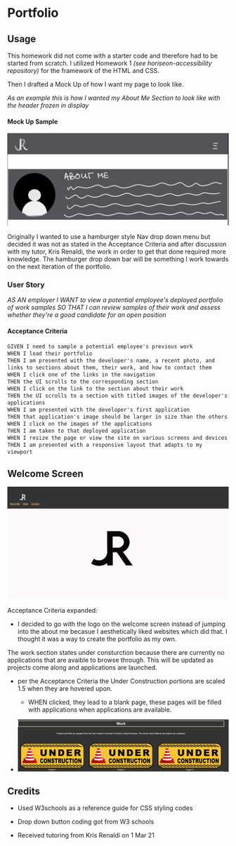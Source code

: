 <h1>Portfolio</h1>

## Usage

This homework did not come with a starter code and therefore had to be started from scratch. I utilized Homework 1 <i>(see horiseon-accessibility repository)</i> for the framework of the HTML and CSS.

Then I drafted a Mock Up of how I want my page to look like. 

 *As an example this is how I wanted my About Me Section to look like with the header frozen in display*

#### Mock Up Sample

![](./images/mockup-aboutme.png)

Originally I wanted to use a hamburger style Nav drop down menu but decided it was not as stated in the Acceptance Criteria and after discussion with my tutor, Kris Renaldi, the work in order to get that done required more knowledge. The hamburger drop down bar will be something I work towards on the next iteration of the portfolio.

### User Story

*AS AN employer
I WANT to view a potential employee's deployed portfolio of work samples
SO THAT I can review samples of their work and assess whether they're a good candidate for an open position*

#### Acceptance Criteria

```
GIVEN I need to sample a potential employee's previous work
WHEN I load their portfolio
THEN I am presented with the developer's name, a recent photo, and links to sections about them, their work, and how to contact them
WHEN I click one of the links in the navigation
THEN the UI scrolls to the corresponding section
WHEN I click on the link to the section about their work
THEN the UI scrolls to a section with titled images of the developer's applications
WHEN I am presented with the developer's first application
THEN that application's image should be larger in size than the others
WHEN I click on the images of the applications
THEN I am taken to that deployed application
WHEN I resize the page or view the site on various screens and devices
THEN I am presented with a responsive layout that adapts to my viewport
```

## Welcome Screen

![](./images/home-screen.png)

Acceptance Criteria expanded:

- I decided to go with the logo on the welcome screen instead of jumping into the about me becasue I aesthetically liked websites which did that. I thought it was a way to create the portfolio as my own.

The work section states under consturction because there are currently no applications that are avaible to browse through. This will be updated as projects come along and applications are launched.  

- per the Acceptance Criteria the Under Construction portions are scaled 1.5 when they are hovered upon. 
  
  - WHEN clicked, they lead to a blank page, these pages will be filled with applications when applications are available.

- ![](./images/work-section.PNG)

## Credits

- Used W3schools as a reference guide for CSS styling codes

- Drop down button coding got from W3 schools

- Received tutoring from Kris Renaldi on 1 Mar 21